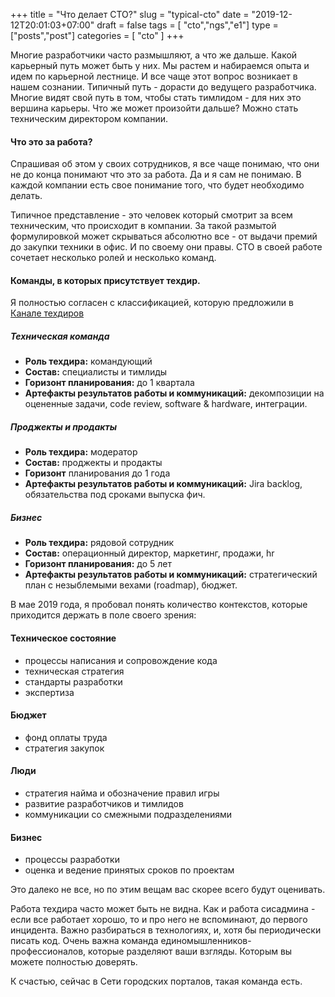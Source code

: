 +++
title = "Что делает CTO?"
slug = "typical-cto"
date =  "2019-12-12T20:01:03+07:00"
draft = false
tags = [ "cto","ngs","e1"]
type = ["posts","post"]
categories = [
    "cto"
]
+++

Многие разработчики часто размышляют, а что же дальше. Какой карьерный путь может быть у них. Мы растем и набираемся опыта и идем по карьерной лестнице. И все чаще этот вопрос возникает в нашем сознании. Типичный путь - дорасти до ведущего разработчика. Многие видят свой путь в том, чтобы стать тимлидом - для них это вершина карьеры. Что же может произойти дальше? Можно стать техническим директором компании. 
#### Что это за работа?
Спрашивая об этом у своих сотрудников, я все чаще понимаю, что они не до конца понимают что это за работа. Да и я сам не понимаю. В каждой компании есть свое понимание того, что будет необходимо делать. 

Типичное представление - это человек который смотрит за всем техническим, что происходит в компании. За такой размытой формулировкой может скрываться абсолютно все - от выдачи премий до закупки техники в офис. И по своему они правы. CTO в своей работе сочетает несколько ролей и несколько команд. 
#### Команды, в которых присутствует техдир.
Я полностью согласен с классификацией, которую предложили в [Канале техдиров](https://t.me/ctorecords)
##### Техническая команда
- **Роль техдира:** командующий
- **Состав:** специалисты и тимлиды
- **Горизонт планирования:** до 1 квартала
- **Артефакты результатов работы и коммуникаций:**  декомпозиции на оцененные задачи, code review, software & hardware, интеграции.

##### Проджекты и продакты
- **Роль техдира:** модератор
- **Состав:** проджекты  и продакты
- **Горизонт** планирования до 1 года
- **Артефакты результатов работы и коммуникаций:**  Jira backlog, обязательства под сроками выпуска фич.

##### Бизнес
- **Роль техдира:** рядовой сотрудник
- **Состав:** операционный директор, маркетинг, продажи, hr
- **Горизонт планирования:** до 5 лет
- **Артефакты результатов работы и коммуникаций:** стратегический план с незыблемыми вехами (roadmap), бюджет.

В мае 2019 года, я пробовал понять количество контекстов, которые приходится держать в поле своего зрения:

#### Техническое состояние
- процессы написания и сопровождение кода
- техническая стратегия
- стандарты разработки
- экспертиза

#### Бюджет
- фонд оплаты труда
- стратегия закупок

#### Люди
- стратегия найма и обозначение правил игры
- развитие разработчиков и тимлидов
- коммуникации со смежными подразделениями

#### Бизнес
- процессы разработки
- оценка и ведение принятых сроков по проектам

Это далеко не все, но по этим вещам вас скорее всего будут оценивать. 


Работа техдира часто может быть не видна. Как и работа сисадмина - если все работает хорошо, то и про него не вспоминают, до первого инцидента. Важно разбираться в технологиях, и, хотя бы периодически писать код. Очень важна команда единомышленников-профессионалов, которые разделяют ваши взгляды. Которым вы можете полностью доверять.

К счастью, сейчас в Сети городских порталов, такая команда есть.





